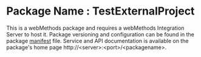 # Package Name : TestExternalProject
This is a webMethods package and requires a webMethods Integration Server to host it. Package versioning and configuration can be found in the package [manifest](./TestExternalProject/manifest.v3) file. Service and API documentation is available on the package's home page http://&lt;server&gt;:&lt;port&gt;/&lt;packagename>.